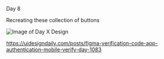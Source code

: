 Day 8

Recreating these collection of buttons

![Image of Day X Design](https://uidesigndaily.com/uploads/1083/day_1083.png)

https://uidesigndaily.com/posts/figma-verification-code-app-authentication-mobile-verify-day-1083
